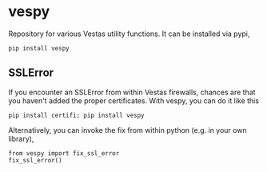 # vespy

Repository for various Vestas utility functions. It can be installed via pypi,

    pip install vespy

## SSLError

If you encounter an SSLError from within Vestas firewalls, chances are that you haven't added the proper certificates. With vespy, you can do it like this

```
pip install certifi; pip install vespy
```

Alternatively, you can invoke the fix from within python (e.g. in your own library),

    from vespy import fix_ssl_error
    fix_ssl_error()


